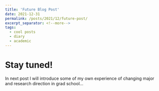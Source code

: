 ```yaml
---
title: 'Future Blog Post'
date: 2021-12-31
permalink: /posts/2021/12/future-post/
excerpt_separator: <!--more-->
tags:
  - cool posts
  - diary
  - academic
---
```



Stay tuned!
======
In next post I will introduce some of my own experience of changing major and research direction in grad school...
<!--more-->
